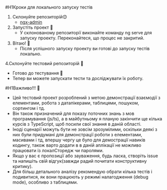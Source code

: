 #H1Кроки для локального запуску тестів

1. Склонуйте репозиторій😊
   - [ngx-admin](https://github.com/user/repo/blob/branch/other_file.md) 
2. Запустіть проект 🚀
   - У склонованому репозиторії виконайте команду ng serve для запуску проекту. Переконайтеся, що процес не закритий.
3. Вітаю! 🎉
   - Після успішного запуску проекту ви готові до запуску тестів локально.

4.Склонуйте тестовий репозиторій 🔄
   - Готово до тестування 🧪
   - Тепер ви можете запускати тести та досліджувати їх роботу.

#H1Важливо!!! 🛑

- Цей тестовий проект розроблений з метою демонстрації взаємодії з елементами, робота з датапікерами, таблицями, пошуком, сортингом і тд.
- Він також призначений для показу поточних знань з мов програмування (js/ts), а в майбутньому я планую закінчити ще кілька курсів з TypeScript, щоб посили свої знання в даній області.
- Іноді сценарії можуть бути не зовсім зрозумілими, оскільки деякі з них були придумані для демонстрації роботи з елементами, масивами і тд, впершу чергу це було  для демострації навиків кодингу, також варто додати в в даній аплікації не можливо працювати із локалСторедж чи паролями.
- Якщо у вас є пропозиції або зауваження, будь ласка, створіть issue та напишіть свій відгук(завжди радий почитати конструктивну критику).
- Для більш детального аналізу рекомендую обрати кілька тестів і подивитися, як вони працюють у режимі налагодження (debug mode), особливо з таблицями.

